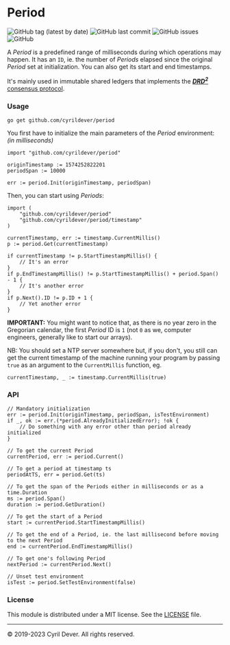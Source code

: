 # Period

![GitHub tag (latest by date)](https://img.shields.io/github/v/tag/cyrildever/period)
![GitHub last commit](https://img.shields.io/github/last-commit/cyrildever/period)
![GitHub issues](https://img.shields.io/github/issues/cyrildever/period)
![GitHub](https://img.shields.io/github/license/cyrildever/period)

A _Period_ is a predefined range of milliseconds during which operations may happen.
It has an `ID`, ie. the number of _Periods_ elapsed since the original _Period_ set at initialization.
You can also get its start and end timestamps.

It's mainly used in immutable shared ledgers that implements the [**_DRD<sup>2</sup>_** consensus protocol](https://github.com/cyrildever/drd2).


### Usage

```console
go get github.com/cyrildever/period
```

You first have to initialize the main parameters of the _Period_ environment: _(in milliseconds)_
```golang
import "github.com/cyrildever/period"

originTimestamp := 1574252822201
periodSpan := 10000

err := period.Init(originTimestamp, periodSpan)
```

Then, you can start using _Periods_:
```golang
import (
    "github.com/cyrildever/period"
    "github.com/cyrildever/period/timestamp"
)

currentTimestamp, err := timestamp.CurrentMillis()
p := period.Get(currentTimestamp)

if currentTimestamp != p.StartTimestampMillis() {
    // It's an error
}
if p.EndTimestampMillis() != p.StartTimestampMillis() + period.Span() - 1 {
    // It's another error
}
if p.Next().ID != p.ID + 1 {
    // Yet another error
}
```

**IMPORTANT:** You might want to notice that, as there is no year zero in the Gregorian calendar, the first _Period_ ID is `1` (not `0` as we, computer engineers, generally like to start our arrays).


NB: You should set a NTP server somewhere but, if you don't, you still can get the current timestamp of the machine running your program by passing `true` as an argument to the `CurrentMillis` function, eg.
```golang
currentTimestamp, _ := timestamp.CurrentMillis(true)
```


### API

```golang
// Mandatory initialization
err := period.Init(originTimestamp, periodSpan, isTestEnvironment)
if _, ok := err.(*period.AlreadyInitializedError); !ok {
    // Do something with any error other than period already initialized
}

// To get the current Period
currentPeriod, err := period.Current()

// To get a period at timestamp ts
periodAtTS, err = period.Get(ts)

// To get the span of the Periods either in milliseconds or as a time.Duration
ms := period.Span()
duration := period.GetDuration()

// To get the start of a Period
start := currentPeriod.StartTimestampMillis()

// To get the end of a Period, ie. the last millisecond before moving to the next Period
end := currentPeriod.EndTimestampMillis()

// To get one's following Period
nextPeriod := currentPeriod.Next()

// Unset test environment
isTest := period.SetTestEnvironment(false)
```


### License

This module is distributed under a MIT license.
See the [LICENSE](LICENSE) file.


<hr />
&copy; 2019-2023 Cyril Dever. All rights reserved.